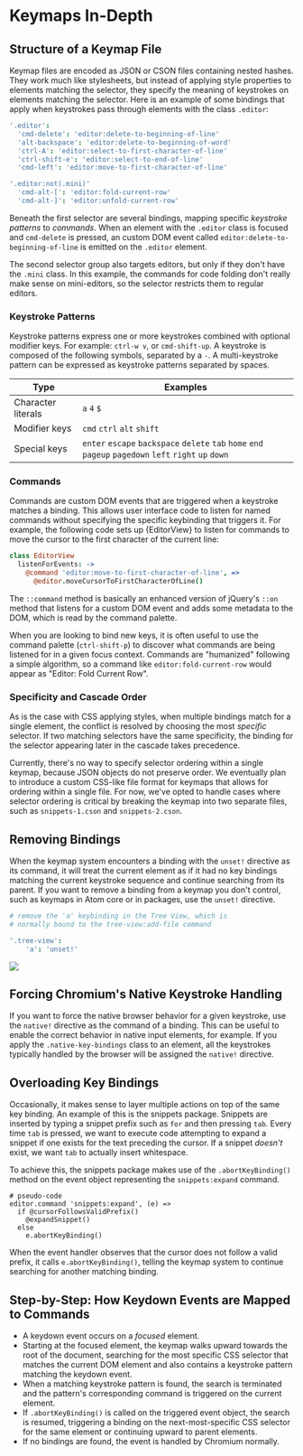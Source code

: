 # Keymaps In-Depth

## Structure of a Keymap File

Keymap files are encoded as JSON or CSON files containing nested hashes. They
work much like stylesheets, but instead of applying style properties to elements
matching the selector, they specify the meaning of keystrokes on elements
matching the selector. Here is an example of some bindings that apply when
keystrokes pass through elements with the class `.editor`:

```coffee
'.editor':
  'cmd-delete': 'editor:delete-to-beginning-of-line'
  'alt-backspace': 'editor:delete-to-beginning-of-word'
  'ctrl-A': 'editor:select-to-first-character-of-line'
  'ctrl-shift-e': 'editor:select-to-end-of-line'
  'cmd-left': 'editor:move-to-first-character-of-line'

'.editor:not(.mini)'
  'cmd-alt-[': 'editor:fold-current-row'
  'cmd-alt-]': 'editor:unfold-current-row'
```

Beneath the first selector are several bindings, mapping specific *keystroke
patterns* to *commands*. When an element with the `.editor` class is focused and
`cmd-delete` is pressed, an custom DOM event called
`editor:delete-to-beginning-of-line` is emitted on the `.editor` element.

The second selector group also targets editors, but only if they don't have the
`.mini` class. In this example, the commands for code folding don't really make
sense on mini-editors, so the selector restricts them to regular editors.

### Keystroke Patterns

Keystroke patterns express one or more keystrokes combined with optional
modifier keys. For example: `ctrl-w v`, or `cmd-shift-up`. A keystroke is
composed of the following symbols, separated by a `-`. A multi-keystroke pattern
can be expressed as keystroke patterns separated by spaces.


| Type                | Examples
| --------------------|----------------------------
| Character literals  | `a` `4` `$`
| Modifier keys       | `cmd` `ctrl` `alt` `shift`
| Special keys        | `enter` `escape` `backspace` `delete` `tab` `home` `end` `pageup` `pagedown` `left` `right` `up` `down`

### Commands

Commands are custom DOM events that are triggered when a keystroke matches a
binding. This allows user interface code to listen for named commands without
specifying the specific keybinding that triggers it. For example, the following
code sets up {EditorView} to listen for commands to move the cursor to the first
character of the current line:

```coffee
class EditorView
  listenForEvents: ->
    @command 'editor:move-to-first-character-of-line', =>
      @editor.moveCursorToFirstCharacterOfLine()
```

The `::command` method is basically an enhanced version of jQuery's `::on`
method that listens for a custom DOM event and adds some metadata to the DOM,
which is read by the command palette.

When you are looking to bind new keys, it is often useful to use the command
palette (`ctrl-shift-p`) to discover what commands are being listened for in a
given focus context. Commands are "humanized" following a simple algorithm, so a
command like `editor:fold-current-row` would appear as "Editor: Fold Current
Row".

### Specificity and Cascade Order

As is the case with CSS applying styles, when multiple bindings match for a
single element, the conflict is resolved by choosing the most *specific*
selector. If two matching selectors have the same specificity, the binding
for the selector appearing later in the cascade takes precedence.

Currently, there's no way to specify selector ordering within a single keymap,
because JSON objects do not preserve order. We eventually plan to introduce a
custom CSS-like file format for keymaps that allows for ordering within a single
file. For now, we've opted to handle cases where selector ordering is critical
by breaking the keymap into two separate files, such as `snippets-1.cson` and
`snippets-2.cson`.

## Removing Bindings

When the keymap system encounters a binding with the `unset!` directive as its
command, it will treat the current element as if it had no key bindings matching
the current keystroke sequence and continue searching from its parent. If you
want to remove a binding from a keymap you don't control, such as keymaps in
Atom core or in packages, use the `unset!` directive.

```coffee
# remove the 'a' keybinding in the Tree View, which is
# normally bound to the tree-view:add-file command

'.tree-view':
    'a': 'unset!'
```

![](https://cloud.githubusercontent.com/assets/38924/3174771/e7f6ce64-ebf4-11e3-922d-f280bffb3fc5.png)

## Forcing Chromium's Native Keystroke Handling

If you want to force the native browser behavior for a given keystroke, use the
`native!` directive as the command of a binding. This can be useful to enable
the correct behavior in native input elements, for example. If you apply the
`.native-key-bindings` class to an element, all the keystrokes typically handled
by the browser will be assigned the `native!` directive.

## Overloading Key Bindings

Occasionally, it makes sense to layer multiple actions on top of the same key
binding. An example of this is the snippets package. Snippets are inserted by
typing a snippet prefix such as `for` and then pressing `tab`. Every time `tab`
is pressed, we want to execute code attempting to expand a snippet if one exists
for the text preceding the cursor. If a snippet *doesn't* exist, we want `tab`
to actually insert whitespace.

To achieve this, the snippets package makes use of the `.abortKeyBinding()`
method on the event object representing the `snippets:expand` command.

```coffee-script
# pseudo-code
editor.command 'snippets:expand', (e) =>
  if @cursorFollowsValidPrefix()
    @expandSnippet()
  else
    e.abortKeyBinding()
```

When the event handler observes that the cursor does not follow a valid prefix,
it calls `e.abortKeyBinding()`, telling the keymap system to continue searching
for another matching binding.

## Step-by-Step: How Keydown Events are Mapped to Commands

* A keydown event occurs on a *focused* element.
* Starting at the focused element, the keymap walks upward towards the root of
  the document, searching for the most specific CSS selector that matches the
  current DOM element and also contains a keystroke pattern matching the keydown
  event.
* When a matching keystroke pattern is found, the search is terminated and the
  pattern's corresponding command is triggered on the current element.
* If `.abortKeyBinding()` is called on the triggered event object, the search
  is resumed, triggering a binding on the next-most-specific CSS selector for
  the same element or continuing upward to parent elements.
* If no bindings are found, the event is handled by Chromium normally.
